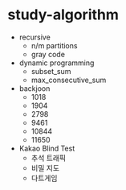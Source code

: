 # study-algorithm

* recursive
	* n/m partitions
	* gray code
* dynamic programming
	* subset_sum
	* max_consecutive_sum
* backjoon
	* 1018
	* 1904
	* 2798
	* 9461
	* 10844
	* 11650
* Kakao Blind Test
	* 추석 트래픽
	* 비밀 지도
	* 다트게임